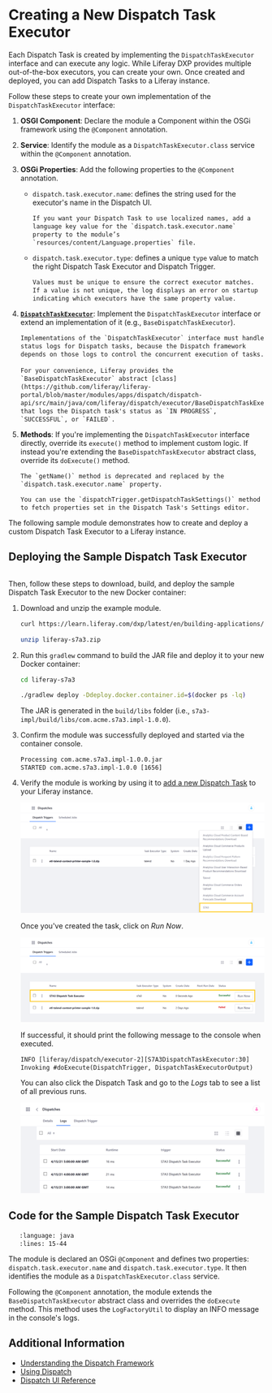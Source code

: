 # Creating a New Dispatch Task Executor

Each Dispatch Task is created by implementing the `DispatchTaskExecutor` interface and can execute any logic. While Liferay DXP provides multiple out-of-the-box executors, you can create your own. Once created and deployed, you can add Dispatch Tasks to a Liferay instance.

Follow these steps to create your own implementation of the `DispatchTaskExecutor` interface:

1. **OSGI Component**: Declare the module a Component within the OSGi framework using the `@Component` annotation.

1. **Service**: Identify the module as a `DispatchTaskExecutor.class` service within the `@Component` annotation.

1. **OSGi Properties**: Add the following properties to the `@Component` annotation.

   * `dispatch.task.executor.name`: defines the string used for the executor's name in the Dispatch UI.

      ```{note}
      If you want your Dispatch Task to use localized names, add a language key value for the `dispatch.task.executor.name` property to the module’s `resources/content/Language.properties` file.
      ```

   * `dispatch.task.executor.type`: defines a unique `type` value to match the right Dispatch Task Executor and Dispatch Trigger.

      ```{note}
      Values must be unique to ensure the correct executor matches. If a value is not unique, the log displays an error on startup indicating which executors have the same property value.
      ```

1. [**`DispatchTaskExecutor`**](https://github.com/liferay/liferay-portal/blob/master/modules/apps/dispatch/dispatch-api/src/main/java/com/liferay/dispatch/executor/DispatchTaskExecutor.java): Implement the `DispatchTaskExecutor` interface or extend an implementation of it (e.g., ``BaseDispatchTaskExecutor``).

      ```{important}
      Implementations of the `DispatchTaskExecutor` interface must handle status logs for Dispatch tasks, because the Dispatch framework depends on those logs to control the concurrent execution of tasks.
         
      For your convenience, Liferay provides the `BaseDispatchTaskExecutor` abstract [class](https://github.com/liferay/liferay-portal/blob/master/modules/apps/dispatch/dispatch-api/src/main/java/com/liferay/dispatch/executor/BaseDispatchTaskExecutor.java) that logs the Dispatch task's status as `IN PROGRESS`, `SUCCESSFUL`, or `FAILED`.
      ```

1. **Methods**: If you're implementing the `DispatchTaskExecutor` interface directly, override its `execute()` method to implement custom logic. If instead you're extending the ``BaseDispatchTaskExecutor`` abstract class, override its `doExecute()` method.

   ```{note}
   The `getName()` method is deprecated and replaced by the `dispatch.task.executor.name` property.
   ```

   ```{tip}
   You can use the `dispatchTrigger.getDispatchTaskSettings()` method to fetch properties set in the Dispatch Task's Settings editor.
   ```

The following sample module demonstrates how to create and deploy a custom Dispatch Task Executor to a Liferay instance.

## Deploying the Sample Dispatch Task Executor

```{include} /_snippets/run-liferay.md
```

Then, follow these steps to download, build, and deploy the sample Dispatch Task Executor to the new Docker container:

1. Download and unzip the example module.

   ```bash
   curl https://learn.liferay.com/dxp/latest/en/building-applications/core-frameworks/dispatch-framework/liferay-s7a3.zip -O
   ```

   ```bash
   unzip liferay-s7a3.zip
   ```

1. Run this `gradlew` command to build the JAR file and deploy it to your new Docker container:

   ```bash
   cd liferay-s7a3
   ```

   ```bash
   ./gradlew deploy -Ddeploy.docker.container.id=$(docker ps -lq)
   ```

   The JAR is generated in the `build/libs` folder (i.e., `s7a3-impl/build/libs/com.acme.s7a3.impl-1.0.0`).

1. Confirm the module was successfully deployed and started via the container console.

   ```log
   Processing com.acme.s7a3.impl-1.0.0.jar
   STARTED com.acme.s7a3.impl-1.0.0 [1656]
   ```

1. Verify the module is working by using it to [add a new Dispatch Task](./using-dispatch.md#adding-a-new-dispatch-task) to your Liferay instance.

   ![Add a new Dispatch Task using the new template.](./creating-a-new-dispatch-task-executor/images/01.png)

   Once you've created the task, click on *Run Now*.

   ![Click Run Now for your new Dispatch Task.](./creating-a-new-dispatch-task-executor/images/02.png)

   If successful, it should print the following message to the console when executed.

   ```log
   INFO [liferay/dispatch/executor-2][S7A3DispatchTaskExecutor:30] Invoking #doExecute(DispatchTrigger, DispatchTaskExecutorOutput)
   ```

   You can also click the Dispatch Task and go to the *Logs* tab to see a list of all previous runs.

   ![View and manage logs for your Dispatch Task.](./creating-a-new-dispatch-task-executor/images/03.png)

## Code for the Sample Dispatch Task Executor

```{literalinclude} creating-a-new-dispatch-task-executor/resources/liferay-s7a3.zip/s7a3-impl/src/main/java/com/acme/s7a3/internal/dispatch/executor/S7A3DispatchTaskExecutor.java
   :language: java
   :lines: 15-44
```

The module is declared an OSGi `@Component` and defines two properties: `dispatch.task.executor.name` and `dispatch.task.executor.type`. It then identifies the module as a `DispatchTaskExecutor.class` service.

Following the `@Component` annotation, the module extends the `BaseDispatchTaskExecutor` abstract class and overrides the `doExecute` method. This method uses the `LogFactoryUtil` to display an INFO message in the console's logs.

## Additional Information

* [Understanding the Dispatch Framework](./understanding-the-dispatch-framework.md)
* [Using Dispatch](./using-dispatch.md)
* [Dispatch UI Reference](./dispatch-ui-reference.md)
